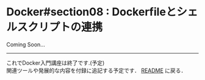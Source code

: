 # Docker#section08 : Dockerfileとシェルスクリプトの連携

Coming Soon...

---

これでDocker入門講座は終了です.(予定)   
関連ツールや発展的な内容を付録に追記する予定です．
[README](./README.md) に戻る．
